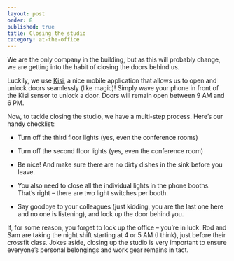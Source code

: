```yaml
---
layout: post
order: 8
published: true
title: Closing the studio
category: at-the-office
---
```

We are the only company in the building, but as this will probably change, we are getting into the habit of closing the doors behind us. 

<!-- more -->

Luckily, we use [Kisi](https://getkisi.com/), a nice mobile application that allows us to open and unlock doors seamlessly (like magic)!  Simply wave your phone in front of the Kisi sensor to unlock a door. Doors will remain open between 9 AM and 6 PM. 

Now, to tackle closing the studio, we have a multi-step process. Here’s our handy checklist: 

* Turn off the third floor lights (yes, even the conference rooms)

* Turn off the second floor lights (yes, even the conference room)

* Be nice! And make sure there are no dirty dishes in the sink before you leave. 

* You also need to close all the individual lights in the phone booths. That’s right – there are two light switches per booth.  

* Say goodbye to your colleagues (just kidding, you are the last one here and no one is listening), and lock up the door behind you. 

If, for some reason, you forget to lock up the office – you’re in luck. Rod and Sam are taking the night shift starting at 4 or 5 AM (I think), just before their crossfit class. Jokes aside, closing up the studio is very important to ensure everyone’s personal belongings and work gear remains in tact.
